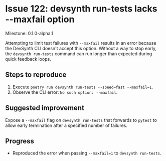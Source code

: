 # Issue 122: devsynth run-tests lacks --maxfail option

Milestone: 0.1.0-alpha.1

Attempting to limit test failures with `--maxfail` results in an error because the DevSynth CLI doesn't accept this option. Without a way to stop early, the `devsynth run-tests` command can run longer than expected during quick feedback loops.

## Steps to reproduce
1. Execute `poetry run devsynth run-tests --speed=fast --maxfail=1`.
2. Observe the CLI error: `No such option: --maxfail`.

## Suggested improvement
Expose a `--maxfail` flag on `devsynth run-tests` that forwards to `pytest` to allow early termination after a specified number of failures.

## Progress
- Reproduced the error when passing `--maxfail=1` to `devsynth run-tests`.
